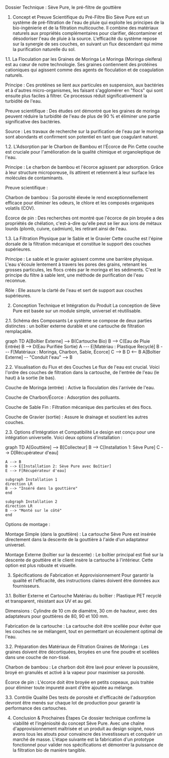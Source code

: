 Dossier Technique : Sève Pure, le pré-filtre de gouttière
1. Concept et Preuve Scientifique du Pré-Filtre Bio
Sève Pure est un système de pré-filtration de l'eau de pluie qui exploite les principes de la bio-ingénierie et de la filtration multicouche. Il combine des matériaux naturels aux propriétés complémentaires pour clarifier, décontaminer et désodoriser l'eau de pluie à la source. L'efficacité du système repose sur la synergie de ses couches, en suivant un flux descendant qui mime la purification naturelle du sol.

1.1. La Floculation par les Graines de Moringa
Le Moringa (Moringa oleifera) est au cœur de notre technologie. Ses graines contiennent des protéines cationiques qui agissent comme des agents de floculation et de coagulation naturels.

Principe : Ces protéines se lient aux particules en suspension, aux bactéries et à d'autres micro-organismes, les faisant s'agglomérer en "flocs" qui sont ensuite plus faciles à filtrer. Ce processus réduit significativement la turbidité de l'eau.

Preuve scientifique : Des études ont démontré que les graines de moringa peuvent réduire la turbidité de l'eau de plus de 90 % et éliminer une partie significative des bactéries.

Source : Les travaux de recherche sur la purification de l'eau par le moringa sont abondants et confirment son potentiel en tant que coagulant naturel.

1.2. L'Adsorption par le Charbon de Bambou et l'Écorce de Pin
Cette couche est cruciale pour l'amélioration de la qualité chimique et organoleptique de l'eau.

Principe : Le charbon de bambou et l'écorce agissent par adsorption. Grâce à leur structure microporeuse, ils attirent et retiennent à leur surface les molécules de contaminants.

Preuve scientifique :

Charbon de bambou : Sa porosité élevée le rend exceptionnellement efficace pour éliminer les odeurs, le chlore et les composés organiques volatils (COV).

Écorce de pin : Des recherches ont montré que l'écorce de pin broyée a des propriétés de chélation, c'est-à-dire qu'elle peut se lier aux ions de métaux lourds (plomb, cuivre, cadmium), les retirant ainsi de l'eau.

1.3. La Filtration Physique par le Sable et le Gravier
Cette couche est l'épine dorsale de la filtration mécanique et constitue le support des couches supérieures.

Principe : Le sable et le gravier agissent comme une barrière physique. L'eau s'écoule lentement à travers les pores des grains, retenant les grosses particules, les flocs créés par le moringa et les sédiments. C'est le principe du filtre à sable lent, une méthode de purification de l'eau reconnue.

Rôle : Elle assure la clarté de l'eau et sert de support aux couches supérieures.

2. Conception Technique et Intégration du Produit
La conception de Sève Pure est basée sur un module simple, universel et réutilisable.

2.1. Schéma des Composants
Le système se compose de deux parties distinctes : un boîtier externe durable et une cartouche de filtration remplaçable.

graph TD
    A[Boîtier Externe] --> B(Cartouche Bio)
    B --> C(Eau de Pluie Entrée)
    B --> D(Eau Purifiée Sortie)
    A --- E[Matériau : Plastique Recyclé]
    B --- F[Matériaux : Moringa, Charbon, Sable, Écorce]
    C --> B
    D <-- B
    A[Boîtier Externe] -- "Conduit l'eau" --> B

2.2. Visualisation du Flux et des Couches
Le flux de l'eau est crucial. Voici l'ordre des couches de filtration dans la cartouche, de l'entrée de l'eau (le haut) à la sortie (le bas).

Couche de Moringa (entrée) : Active la floculation dès l'arrivée de l'eau.

Couche de Charbon/Écorce : Adsorption des polluants.

Couche de Sable Fin : Filtration mécanique des particules et des flocs.

Couche de Gravier (sortie) : Assure le drainage et soutient les autres couches.

2.3. Options d'Intégration et Compatibilité
Le design est conçu pour une intégration universelle. Voici deux options d'installation :

graph TD
    A[Gouttière] --> B[Collecteur]
    B --> C[Installation 1: Sève Pure]
    C --> D[Récupérateur d'eau]

    A --> B
    B --> E[Installation 2: Sève Pure avec Boîtier]
    E --> F[Récupérateur d'eau]

    subgraph Installation 1
    direction LR
    B --> "Inséré dans la gouttière"
    end

    subgraph Installation 2
    direction LR
    B --> "Monté sur le côté"
    end

Options de montage :

Montage Simple (dans la gouttière) : La cartouche Sève Pure est insérée directement dans la descente de la gouttière à l'aide d'un adaptateur universel.

Montage Externe (boîtier sur la descente) : Le boîtier principal est fixé sur la descente de gouttière et le client insère la cartouche à l'intérieur. Cette option est plus robuste et visuelle.

3. Spécifications de Fabrication et Approvisionnement
Pour garantir la qualité et l'efficacité, des instructions claires doivent être données aux fournisseurs.

3.1. Boîtier Externe et Cartouche
Matériau du boîtier : Plastique PET recyclé et transparent, résistant aux UV et au gel.

Dimensions : Cylindre de 10 cm de diamètre, 30 cm de hauteur, avec des adaptateurs pour gouttières de 80, 90 et 100 mm.

Fabrication de la cartouche : La cartouche doit être scellée pour éviter que les couches ne se mélangent, tout en permettant un écoulement optimal de l'eau.

3.2. Préparation des Matériaux de Filtration
Graines de Moringa : Les graines doivent être décortiquées, broyées en une fine poudre et scellées dans une couche de non-tissé.

Charbon de bambou : Le charbon doit être lavé pour enlever la poussière, broyé en granulés et activé à la vapeur pour maximiser sa porosité.

Écorce de pin : L'écorce doit être broyée en petits copeaux, puis traitée pour éliminer toute impureté avant d'être ajoutée au mélange.

3.3. Contrôle Qualité
Des tests de porosité et d'efficacité de l'adsorption devront être menés sur chaque lot de production pour garantir la performance des cartouches.

4. Conclusion & Prochaines Étapes
Ce dossier technique confirme la viabilité et l'ingéniosité du concept Sève Pure. Avec une chaîne d'approvisionnement maîtrisée et un produit au design soigné, nous avons tous les atouts pour convaincre des investisseurs et conquérir un marché de masse. L'étape suivante est la fabrication d'un prototype fonctionnel pour valider nos spécifications et démontrer la puissance de la filtration bio de manière tangible.

